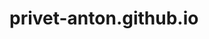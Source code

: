 # privet-anton.github.io

<html lang="ru">
<head>
    <meta charset="UTF-8">
    <meta name="viewport" content="width=device-width, initial-scale=1.0">
    <title>Privet</title>
    <style>
        /* Стиль кнопки */
        .btn {
            display: inline-block;
            padding: 10px 20px;
            font-size: 16px;
            color: #fff;
            background-color: #eb0808;
            border: none;
            border-radius: 5px;
            cursor: pointer;
            transition: background-color 0.3s ease;
        }

        /* Эффект наведения на кнопку */
        .btn:hover {
            background-color: #45a049;
        }
    </style>
    <script>
        // Функция для перехода на другую страницу
        function redirectToPage() {
            // Укажите здесь URL страницы, на которую хотите перенаправить пользователя
            const url = "page1.html"; // Относительный путь к файлу page1.html

            // Переход на указанную страницу
            window.location.href = url;
        }
    </script>
</head>
<body>
    <h1>Привет, Антон!</h1>

    <!-- Кнопка, вызывающая функцию redirectToPage() при нажатии -->
    <button class="btn" onclick="redirectToPage()">Нажми на меня!</button>
</body>
</html>
